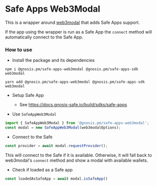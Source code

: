 # Safe Apps Web3Modal

This is a wrapper around [web3modal](https://github.com/Web3Modal/web3modal) that adds Safe Apps support.

If the app using the wrapper is run as a Safe App the `connect` method will automatically connect to the Safe App.

### How to use

- Install the package and its dependencies

```
npm i @gnosis.pm/safe-apps-web3modal @gnosis.pm/safe-apps-sdk web3modal 

yarn add @gnosis.pm/safe-apps-web3modal @gnosis.pm/safe-apps-sdk web3modal 
```

- Setup Safe App
  - See https://docs.gnosis-safe.io/build/sdks/safe-apps


- Use `SafeAppWeb3Modal`

```js
import { SafeAppWeb3Modal } from '@gnosis.pm/safe-apps-web3modal';
const modal = new SafeAppWeb3Modal(web3modalOptions);
```

- Connect to the Safe

```js
const provider = await modal.requestProvider();
```

This will connect to the Safe if it is available. Otherwise, it will fall back to web3modal's `connect` method and show a modal with available wallets.

- Check if loaded as a Safe app

```js
const loadedAsSafeApp = await modal.isSafeApp()
```



